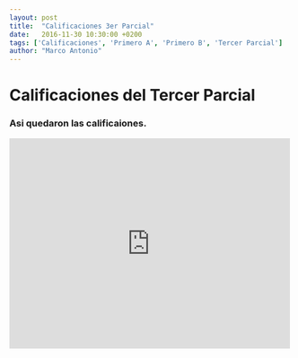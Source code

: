 ```yaml
---
layout: post
title:  "Calificaciones 3er Parcial"
date:   2016-11-30 10:30:00 +0200
tags: ['Calificaciones', 'Primero A', 'Primero B', 'Tercer Parcial']
author: "Marco Antonio"
---
```

# Calificaciones del Tercer Parcial

### Asi quedaron las calificaiones. 

<iframe src="http://docs.google.com/gview?url=https://github.com/marcoC76/marcoc76.github.io/blob/master/pdf/tercerParcialPromedios%20A2.pdf&embedded=true" 
        style="width:500px; height:375px;" 
        frameborder="0"></iframe>